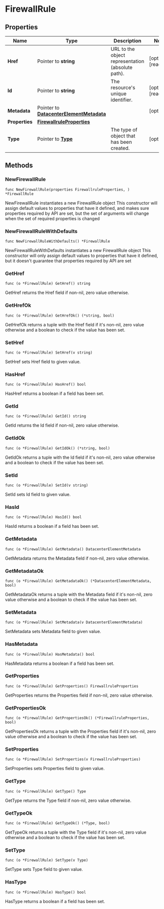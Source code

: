 # FirewallRule

## Properties

|Name | Type | Description | Notes|
|------------ | ------------- | ------------- | -------------|
|**Href** | Pointer to **string** | URL to the object representation (absolute path). | [optional] [readonly] |
|**Id** | Pointer to **string** | The resource&#39;s unique identifier. | [optional] [readonly] |
|**Metadata** | Pointer to [**DatacenterElementMetadata**](DatacenterElementMetadata.md) |  | [optional] |
|**Properties** | [**FirewallruleProperties**](FirewallruleProperties.md) |  | |
|**Type** | Pointer to [**Type**](Type.md) | The type of object that has been created. | [optional] |

## Methods

### NewFirewallRule

`func NewFirewallRule(properties FirewallruleProperties, ) *FirewallRule`

NewFirewallRule instantiates a new FirewallRule object
This constructor will assign default values to properties that have it defined,
and makes sure properties required by API are set, but the set of arguments
will change when the set of required properties is changed

### NewFirewallRuleWithDefaults

`func NewFirewallRuleWithDefaults() *FirewallRule`

NewFirewallRuleWithDefaults instantiates a new FirewallRule object
This constructor will only assign default values to properties that have it defined,
but it doesn't guarantee that properties required by API are set

### GetHref

`func (o *FirewallRule) GetHref() string`

GetHref returns the Href field if non-nil, zero value otherwise.

### GetHrefOk

`func (o *FirewallRule) GetHrefOk() (*string, bool)`

GetHrefOk returns a tuple with the Href field if it's non-nil, zero value otherwise
and a boolean to check if the value has been set.

### SetHref

`func (o *FirewallRule) SetHref(v string)`

SetHref sets Href field to given value.

### HasHref

`func (o *FirewallRule) HasHref() bool`

HasHref returns a boolean if a field has been set.

### GetId

`func (o *FirewallRule) GetId() string`

GetId returns the Id field if non-nil, zero value otherwise.

### GetIdOk

`func (o *FirewallRule) GetIdOk() (*string, bool)`

GetIdOk returns a tuple with the Id field if it's non-nil, zero value otherwise
and a boolean to check if the value has been set.

### SetId

`func (o *FirewallRule) SetId(v string)`

SetId sets Id field to given value.

### HasId

`func (o *FirewallRule) HasId() bool`

HasId returns a boolean if a field has been set.

### GetMetadata

`func (o *FirewallRule) GetMetadata() DatacenterElementMetadata`

GetMetadata returns the Metadata field if non-nil, zero value otherwise.

### GetMetadataOk

`func (o *FirewallRule) GetMetadataOk() (*DatacenterElementMetadata, bool)`

GetMetadataOk returns a tuple with the Metadata field if it's non-nil, zero value otherwise
and a boolean to check if the value has been set.

### SetMetadata

`func (o *FirewallRule) SetMetadata(v DatacenterElementMetadata)`

SetMetadata sets Metadata field to given value.

### HasMetadata

`func (o *FirewallRule) HasMetadata() bool`

HasMetadata returns a boolean if a field has been set.

### GetProperties

`func (o *FirewallRule) GetProperties() FirewallruleProperties`

GetProperties returns the Properties field if non-nil, zero value otherwise.

### GetPropertiesOk

`func (o *FirewallRule) GetPropertiesOk() (*FirewallruleProperties, bool)`

GetPropertiesOk returns a tuple with the Properties field if it's non-nil, zero value otherwise
and a boolean to check if the value has been set.

### SetProperties

`func (o *FirewallRule) SetProperties(v FirewallruleProperties)`

SetProperties sets Properties field to given value.


### GetType

`func (o *FirewallRule) GetType() Type`

GetType returns the Type field if non-nil, zero value otherwise.

### GetTypeOk

`func (o *FirewallRule) GetTypeOk() (*Type, bool)`

GetTypeOk returns a tuple with the Type field if it's non-nil, zero value otherwise
and a boolean to check if the value has been set.

### SetType

`func (o *FirewallRule) SetType(v Type)`

SetType sets Type field to given value.

### HasType

`func (o *FirewallRule) HasType() bool`

HasType returns a boolean if a field has been set.



